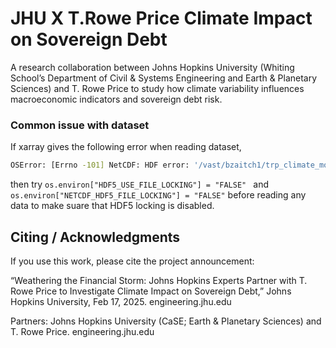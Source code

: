 # JHU X T.Rowe Price Climate Impact on Sovereign Debt 

A research collaboration between Johns Hopkins University (Whiting School’s Department of Civil & Systems Engineering and Earth & Planetary Sciences) and T. Rowe Price to study how climate variability influences macroeconomic indicators and sovereign debt risk.

### Common issue with dataset
If xarray gives the following error when reading dataset,

```bash
OSError: [Errno -101] NetCDF: HDF error: '/vast/bzaitch1/trp_climate_model_data/era5land_1970_2024/1970_02.nc' 
```

then try ```os.environ["HDF5_USE_FILE_LOCKING"] = "FALSE" ``` and ```os.environ["NETCDF_HDF5_FILE_LOCKING"] = "FALSE"``` before reading any data to make suare that HDF5 locking is disabled.

## Citing / Acknowledgments

If you use this work, please cite the project announcement:

“Weathering the Financial Storm: Johns Hopkins Experts Partner with T. Rowe Price to Investigate Climate Impact on Sovereign Debt,” Johns Hopkins University, Feb 17, 2025. 
engineering.jhu.edu

Partners: Johns Hopkins University (CaSE; Earth & Planetary Sciences) and T. Rowe Price. 
engineering.jhu.edu